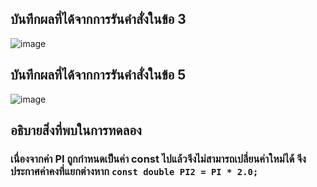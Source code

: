 ## บันทึกผลที่ได้จากการรันคำสั่งในข้อ 3 
![image](https://github.com/Sorawit255/03376836-OOP-2566-Lab-06/assets/144196505/f5ab37f6-402e-478b-912b-70c54bb12a7f)

## บันทึกผลที่ได้จากการรันคำสั่งในข้อ 5
![image](https://github.com/Sorawit255/03376836-OOP-2566-Lab-06/assets/144196505/a45ad07b-db76-4016-905c-4c02758ef3af)

## อธิบายสิ่งที่พบในการทดลอง
### เนื่องจากค่า PI ถูกกำหนดเป็นค่า const ไปแล้วจึงไม่สามารถเปลี่ยนค่าใหม่ได้ จึงประกาศค่าคงที่แยกต่างหาก ```const double PI2 = PI * 2.0;```
